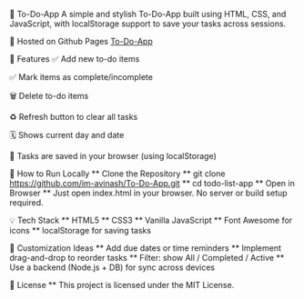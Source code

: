 📝 To-Do-App
A simple and stylish To-Do-App built using HTML, CSS, and JavaScript, with localStorage support to save your tasks across sessions.

🔗 Hosted on Github Pages
   [To-Do-App](https://im-avinash.github.io/To-Do-App/)


📌 Features
✅ Add new to-do items

✅ Mark items as complete/incomplete

🗑️ Delete to-do items

♻️ Refresh button to clear all tasks

🗓️ Shows current day and date

💾 Tasks are saved in your browser (using localStorage)

🚀 How to Run Locally
  ** Clone the Repository
  ** git clone https://github.com/im-avinash/To-Do-App.git
  ** cd todo-list-app
  ** Open in Browser
  ** Just open index.html in your browser. No server or build setup required.

💡 Tech Stack
  ** HTML5
  ** CSS3
  ** Vanilla JavaScript
  ** Font Awesome for icons
  ** localStorage for saving tasks

🔧 Customization Ideas
  ** Add due dates or time reminders
  ** Implement drag-and-drop to reorder tasks
  ** Filter: show All / Completed / Active
  ** Use a backend (Node.js + DB) for sync across devices

📃 License
  ** This project is licensed under the MIT License.

